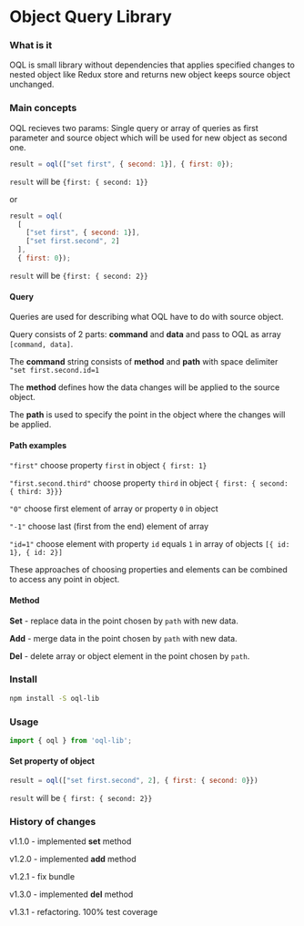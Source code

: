 # Object Query Library

### What is it
OQL is small library without dependencies that applies specified changes to nested object like Redux store and returns new object keeps source object unchanged.

### Main concepts
OQL recieves two params: Single query or array of queries as first parameter and source object which will be used for new object as second one.

```javascript
result = oql(["set first", { second: 1}], { first: 0});
```

`result` will be `{first: { second: 1}}`

or

```javascript
result = oql(
  [
    ["set first", { second: 1}],
    ["set first.second", 2]
  ],
  { first: 0});
```

`result` will be `{first: { second: 2}}`

#### Query
Queries are used for describing what OQL have to do with source object.

Query consists of 2 parts: **command** and **data** and pass to OQL as array `[command, data]`.

The **command** string consists of **method** and **path** with space delimiter `"set first.second.id=1`

The **method** defines how the data changes will be applied to the source object.

The **path** is used to specify the point in the object where the changes will be applied.

#### Path examples
`"first"` choose property `first` in object `{ first: 1}`

`"first.second.third"` choose property `third` in object `{ first: { second: { third: 3}}}`

`"0"` choose first element of array or property `0` in object

`"-1"` choose last (first from the end) element of array

`"id=1"` choose element with property `id` equals `1` in array of objects `[{ id: 1}, { id: 2}]`

These approaches of choosing properties and elements can be combined to access any point in object.

#### Method

**Set** - replace data in the point chosen by `path` with new data.

**Add** - merge data in the point chosen by `path` with new data.

**Del** - delete array or object element in the point chosen by `path`.

### Install
```bash
npm install -S oql-lib
```

### Usage
```javascript
import { oql } from 'oql-lib';
```

#### Set property of object

```javascript
result = oql(["set first.second", 2], { first: { second: 0}})
```

`result` will be `{ first: { second: 2}}`

### History of changes

v1.1.0 - implemented **set** method

v1.2.0 - implemented **add** method

v1.2.1 - fix bundle

v1.3.0 - implemented **del** method

v1.3.1 - refactoring. 100% test coverage
